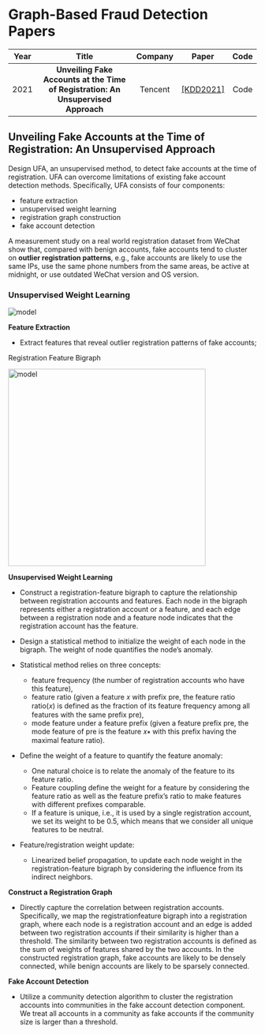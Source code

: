 # Graph-Based Fraud Detection Papers


| Year  | Title | Company | Paper | Code  |
| :---: | :---: | :---: | :---: | :---: |
| 2021  | **Unveiling Fake Accounts at the Time of Registration: An Unsupervised Approach** | Tencent | [[KDD2021]](https://dl.acm.org/doi/pdf/10.1145/3447548.3467094) | Code |

## Unveiling Fake Accounts at the Time of Registration: An Unsupervised Approach

Design UFA, an unsupervised method, to detect fake accounts at the time of registration. UFA can overcome limitations of existing fake account detection methods. Specifically, UFA consists of four components: 
- feature extraction
- unsupervised weight learning
- registration graph construction
- fake account detection

A measurement study on a real world registration dataset from WeChat show that, compared with benign accounts, fake accounts tend to cluster on **outlier registration patterns**, e.g., fake accounts are likely to use the same IPs, use the same phone numbers from the same areas, be active at midnight, or use outdated WeChat version and OS version.

### Unsupervised Weight Learning

<img src="https://github.com/zixi-liu/GNN-Fraud-Detection-Papers/blob/main/Img/fake-accounts-model.png" alt="model" />

**Feature Extraction**
- Extract features that reveal outlier registration patterns of fake accounts;

Registration Feature Bigraph

<img src="https://github.com/zixi-liu/GNN-Fraud-Detection-Papers/blob/main/Img/registration-feature-bigraph.png" alt="model" width = "400px" />

**Unsupervised Weight Learning**
- Construct a registration-feature bigraph to capture the relationship between registration accounts and features. Each node in
the bigraph represents either a registration account or a feature, and each edge between a registration node and a feature node indicates that the registration account has the feature.
- Design a statistical method to initialize the weight of each node in the bigraph. The weight of node quantifies the node’s anomaly.

- Statistical method relies on three concepts: 
   - feature frequency (the number of registration accounts who have this feature),
   - feature ratio (given a feature 𝑥 with prefix pre, the feature ratio ratio(𝑥) is defined as the fraction of its feature frequency among all features with the same prefix pre), 
   - mode feature under a feature prefix (given a feature prefix pre, the mode feature of pre is the feature 𝑥∗ with this prefix having the maximal feature ratio).
 
- Define the weight of a feature to quantify the feature anomaly:
   -  One natural choice is to relate the anomaly of the feature to its feature ratio. 
   -  Feature coupling define the weight for a feature by considering the feature ratio as well as the feature prefix’s ratio to make features with different prefixes comparable.
   -  If a feature is unique, i.e., it is used by a single registration account, we set its weight to be 0.5, which means that we consider all unique features to be neutral.

- Feature/registration weight update:
   -  Linearized belief propagation, to update each node weight in the registration-feature bigraph by considering the influence from its indirect neighbors. 

**Construct a Registration Graph**
- Directly capture the correlation between registration accounts. Specifically, we map the registrationfeature bigraph into a registration graph, where each node is a registration account and an edge is added between two registration accounts if their similarity is higher than a threshold. The similarity
between two registration accounts is defined as the sum of weights of features shared by the two accounts. In the constructed registration graph, fake accounts are likely to be densely connected, while benign accounts are likely to be sparsely connected.

**Fake Account Detection**
- Utilize a community detection algorithm to cluster the registration accounts into communities in the fake account detection component. We treat all accounts in a community as fake accounts if the community size is larger than a threshold.
